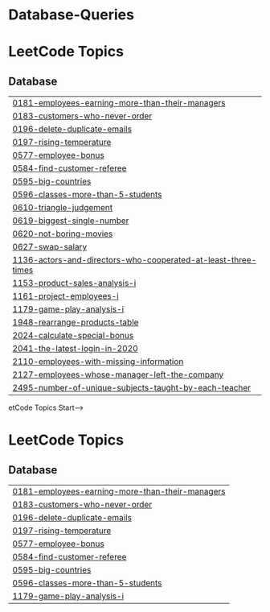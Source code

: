 # Database-Queries
<!---LeetCode Topics Start-->
# LeetCode Topics
## Database
|  |
| ------- |
| [0181-employees-earning-more-than-their-managers](https://github.com/sahildando/Database-Queries/tree/master/0181-employees-earning-more-than-their-managers) |
| [0183-customers-who-never-order](https://github.com/sahildando/Database-Queries/tree/master/0183-customers-who-never-order) |
| [0196-delete-duplicate-emails](https://github.com/sahildando/Database-Queries/tree/master/0196-delete-duplicate-emails) |
| [0197-rising-temperature](https://github.com/sahildando/Database-Queries/tree/master/0197-rising-temperature) |
| [0577-employee-bonus](https://github.com/sahildando/Database-Queries/tree/master/0577-employee-bonus) |
| [0584-find-customer-referee](https://github.com/sahildando/Database-Queries/tree/master/0584-find-customer-referee) |
| [0595-big-countries](https://github.com/sahildando/Database-Queries/tree/master/0595-big-countries) |
| [0596-classes-more-than-5-students](https://github.com/sahildando/Database-Queries/tree/master/0596-classes-more-than-5-students) |
| [0610-triangle-judgement](https://github.com/sahildando/Database-Queries/tree/master/0610-triangle-judgement) |
| [0619-biggest-single-number](https://github.com/sahildando/Database-Queries/tree/master/0619-biggest-single-number) |
| [0620-not-boring-movies](https://github.com/sahildando/Database-Queries/tree/master/0620-not-boring-movies) |
| [0627-swap-salary](https://github.com/sahildando/Database-Queries/tree/master/0627-swap-salary) |
| [1136-actors-and-directors-who-cooperated-at-least-three-times](https://github.com/sahildando/Database-Queries/tree/master/1136-actors-and-directors-who-cooperated-at-least-three-times) |
| [1153-product-sales-analysis-i](https://github.com/sahildando/Database-Queries/tree/master/1153-product-sales-analysis-i) |
| [1161-project-employees-i](https://github.com/sahildando/Database-Queries/tree/master/1161-project-employees-i) |
| [1179-game-play-analysis-i](https://github.com/sahildando/Database-Queries/tree/master/1179-game-play-analysis-i) |
| [1948-rearrange-products-table](https://github.com/sahildando/Database-Queries/tree/master/1948-rearrange-products-table) |
| [2024-calculate-special-bonus](https://github.com/sahildando/Database-Queries/tree/master/2024-calculate-special-bonus) |
| [2041-the-latest-login-in-2020](https://github.com/sahildando/Database-Queries/tree/master/2041-the-latest-login-in-2020) |
| [2110-employees-with-missing-information](https://github.com/sahildando/Database-Queries/tree/master/2110-employees-with-missing-information) |
| [2127-employees-whose-manager-left-the-company](https://github.com/sahildando/Database-Queries/tree/master/2127-employees-whose-manager-left-the-company) |
| [2495-number-of-unique-subjects-taught-by-each-teacher](https://github.com/sahildando/Database-Queries/tree/master/2495-number-of-unique-subjects-taught-by-each-teacher) |
<!---LeetCode Topics End-->etCode Topics Start-->
# LeetCode Topics
## Database
|  |
| ------- |
| [0181-employees-earning-more-than-their-managers](https://github.com/sahildando/Database-Queries/tree/master/0181-employees-earning-more-than-their-managers) |
| [0183-customers-who-never-order](https://github.com/sahildando/Database-Queries/tree/master/0183-customers-who-never-order) |
| [0196-delete-duplicate-emails](https://github.com/sahildando/Database-Queries/tree/master/0196-delete-duplicate-emails) |
| [0197-rising-temperature](https://github.com/sahildando/Database-Queries/tree/master/0197-rising-temperature) |
| [0577-employee-bonus](https://github.com/sahildando/Database-Queries/tree/master/0577-employee-bonus) |
| [0584-find-customer-referee](https://github.com/sahildando/Database-Queries/tree/master/0584-find-customer-referee) |
| [0595-big-countries](https://github.com/sahildando/Database-Queries/tree/master/0595-big-countries) |
| [0596-classes-more-than-5-students](https://github.com/sahildando/Database-Queries/tree/master/0596-classes-more-than-5-students) |
| [1179-game-play-analysis-i](https://github.com/sahildando/Database-Queries/tree/master/1179-game-play-analysis-i) |








